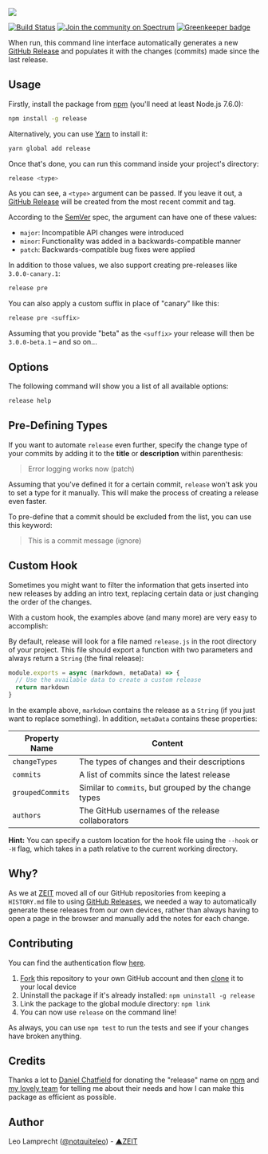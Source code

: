 ![](https://raw.githubusercontent.com/zeit/art/e0348ab1848337de87ccbb713fa33345aa0ba153/release/repo-banner.png)

[![Build Status](https://circleci.com/gh/zeit/release.svg?&style=shield)](https://circleci.com/gh/zeit/release)
[![Join the community on Spectrum](https://withspectrum.github.io/badge/badge.svg)](https://spectrum.chat/zeit) [![Greenkeeper badge](https://badges.greenkeeper.io/zeit/release.svg)](https://greenkeeper.io/)

When run, this command line interface automatically generates a new [GitHub Release](https://help.github.com/articles/creating-releases/) and populates it with the changes (commits) made since the last release.

## Usage

Firstly, install the package from [npm](https://npmjs.com/release) (you'll need at least Node.js 7.6.0):

```bash
npm install -g release
```

Alternatively, you can use [Yarn](https://yarnpkg.com/en/) to install it:

```bash
yarn global add release
```

Once that's done, you can run this command inside your project's directory:

```bash
release <type>
```

As you can see, a `<type>` argument can be passed. If you leave it out, a [GitHub Release](https://help.github.com/articles/creating-releases/) will be created from the most recent commit and tag.

According to the [SemVer](https://semver.org) spec, the argument can have one of these values:

- `major`: Incompatible API changes were introduced
- `minor`: Functionality was added in a backwards-compatible manner
- `patch`: Backwards-compatible bug fixes were applied

In addition to those values, we also support creating pre-releases like `3.0.0-canary.1`:

```bash
release pre
```

You can also apply a custom suffix in place of "canary" like this:

```bash
release pre <suffix>
```

Assuming that you provide "beta" as the `<suffix>` your release will then be `3.0.0-beta.1` – and so on...

## Options

The following command will show you a list of all available options:

```bash
release help
```

## Pre-Defining Types

If you want to automate `release` even further, specify the change type of your commits by adding it to the **title** or **description** within parenthesis:

> Error logging works now (patch)

Assuming that you've defined it for a certain commit, `release` won't ask you to set a type for it manually. This will make the process of creating a release even faster.

To pre-define that a commit should be excluded from the list, you can use this keyword:

> This is a commit message (ignore)

## Custom Hook

Sometimes you might want to filter the information that gets inserted into new releases by adding an intro text, replacing certain data or just changing the order of the changes.

With a custom hook, the examples above (and many more) are very easy to accomplish:

By default, release will look for a file named `release.js` in the root directory of your project. This file should export a function with two parameters and always return a `String` (the final release):

```js
module.exports = async (markdown, metaData) => {
  // Use the available data to create a custom release
  return markdown
}
```

In the example above, `markdown` contains the release as a `String` (if you just want to replace something). In addition, `metaData` contains these properties:

| Property Name    | Content                                               |
|------------------|-------------------------------------------------------|
| `changeTypes`    | The types of changes and their descriptions           |
| `commits`        | A list of commits since the latest release            |
| `groupedCommits` | Similar to `commits`, but grouped by the change types |
| `authors`        | The GitHub usernames of the release collaborators     |

**Hint:** You can specify a custom location for the hook file using the `--hook` or `-H` flag, which takes in a path relative to the current working directory.

## Why?

As we at [ZEIT](https://github.com/zeit) moved all of our GitHub repositories from keeping a `HISTORY.md` file to using [GitHub Releases](https://help.github.com/articles/creating-releases/), we needed a way to automatically generate these releases from our own devices, rather than always having to open a page in the browser and manually add the notes for each change.

## Contributing

You can find the authentication flow [here](https://github.com/zeit/release-auth).

1. [Fork](https://help.github.com/articles/fork-a-repo/) this repository to your own GitHub account and then [clone](https://help.github.com/articles/cloning-a-repository/) it to your local device
2. Uninstall the package if it's already installed: `npm uninstall -g release`
3. Link the package to the global module directory: `npm link`
4. You can now use `release` on the command line!

As always, you can use `npm test` to run the tests and see if your changes have broken anything.

## Credits

Thanks a lot to [Daniel Chatfield](https://github.com/danielchatfield) for donating the "release" name on [npm](https://www.npmjs.com) and [my lovely team](https://zeit.co/about) for telling me about their needs and how I can make this package as efficient as possible.

## Author

Leo Lamprecht ([@notquiteleo](https://twitter.com/notquiteleo)) - [▲ZEIT](https://zeit.co)

